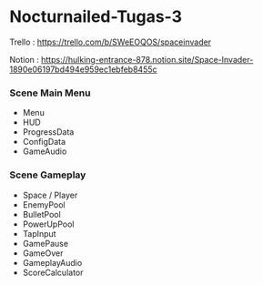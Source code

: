 # Nocturnailed-Tugas-3
Trello : https://trello.com/b/SWeEOQOS/spaceinvader

Notion : https://hulking-entrance-878.notion.site/Space-Invader-1890e06197bd494e959ec1ebfeb8455c

### Scene Main Menu
- Menu
- HUD
- ProgressData
- ConfigData
- GameAudio

### Scene Gameplay
- Space / Player
- EnemyPool
- BulletPool
- PowerUpPool
- TapInput
- GamePause
- GameOver
- GameplayAudio
- ScoreCalculator
